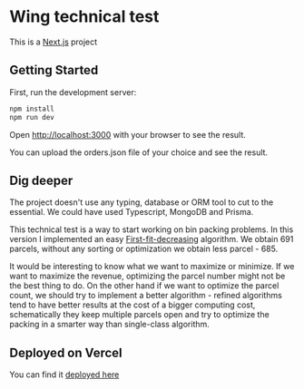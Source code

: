 # Wing technical test

This is a [Next.js](https://nextjs.org/) project

## Getting Started

First, run the development server:

```bash
npm install
npm run dev
```

Open [http://localhost:3000](http://localhost:3000) with your browser to see the result.

You can upload the orders.json file of your choice and see the result.

## Dig deeper

The project doesn't use any typing, database or ORM tool to cut to the essential. We could have used Typescript, MongoDB and Prisma.

This technical test is a way to start working on bin packing problems. In this version I implemented an easy [First-fit-decreasing](https://en.wikipedia.org/wiki/First-fit-decreasing_bin_packing) algorithm. We obtain 691 parcels, without any sorting or optimization we obtain less parcel - 685.

It would be interesting to know what we want to maximize or minimize. If we want to maximize the revenue, optimizing the parcel number might not be the best thing to do. On the other hand if we want to optimize the parcel count, we should try to implement a better algorithm - refined algorithms tend to have better results at the cost of a bigger computing cost, schematically they keep multiple parcels open and try to optimize the packing in a smarter way than single-class algorithm.

## Deployed on Vercel

You can find it [deployed here](https://wing-test-pi.vercel.app/)
